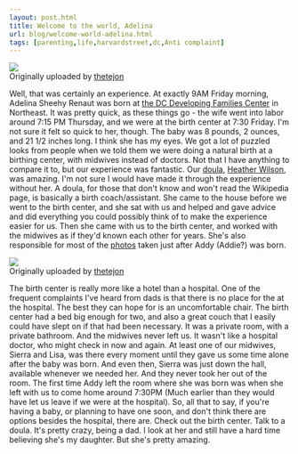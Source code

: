 ```yaml
---
layout: post.html
title: Welcome to the world, Adelina
url: blog/welcome-world-adelina.html
tags: [parenting,life,harvardstreet,dc,Anti complaint]
---
```

[![](http://farm4.static.flickr.com/3117/2854094278_eb66e24e36_m.jpg)](http://www.flickr.com/photos/thetejon/2854094278/)  
Originally uploaded by [thetejon](http://www.flickr.com/people/thetejon/)

Well, that was certainly an experience. At exactly 9AM Friday morning, Adelina Sheehy Renaut was born at [the DC Developing Families Center](http://www.developingfamilies.org/) in Northeast. It was pretty quick, as these things go - the wife went into labor around 7:15 PM Thursday, and we were at the birth center at 7:30 Friday. I'm not sure it felt so quick to her, though. The baby was 8 pounds, 2 ounces, and 21 1/2 inches long. I think she has my eyes. We got a lot of puzzled looks from people when we told them we were doing a natural birth at a birthing center, with midwives instead of doctors. Not that I have anything to compare it to, but our experience was fantastic. Our [doula](http://en.wikipedia.org/wiki/Doula), [Heather Wilson](http://www.heatherwilsondoula.com/home.html), was amazing. I'm not sure I would have made it through the experience without her. A doula, for those that don't know and won't read the Wikipedia page, is basically a birth coach/assistant. She came to the house before we went to the birth center, and she sat with us and helped and gave advice and did everything you could possibly think of to make the experience easier for us. Then she came with us to the birth center, and worked with the midwives as if they'd known each other for years. She's also responsible for most of the [photos](http://www.flickr.com/photos/thetejon/sets/72157607254091886/) taken just after Addy (Addie?) was born.

[![](http://farm4.static.flickr.com/3079/2856354150_1c6b073af4_m.jpg)](http://www.flickr.com/photos/thetejon/2854094278/)  
Originally uploaded by [thetejon](http://www.flickr.com/people/thetejon/)

The birth center is really more like a hotel than a hospital. One of the frequent complaints I've heard from dads is that there is no place for the at the hospital. The best they can hope for is an uncomfortable chair. The birth center had a bed big enough for two, and also a great couch that I easily could have slept on if that had been necessary. It was a private room, with a private bathroom. And the midwives never left us. It wasn't like a hospital doctor, who might check in now and again. At least one of our midwives, Sierra and Lisa, was there every moment until they gave us some time alone after the baby was born. And even then, Sierra was just down the hall, available whenever we needed her. And they never took her out of the room. The first time Addy left the room where she was born was when she left with us to come home around 7:30PM (Much earlier than they would have let us leave if we were at the hospital). So, all that to say, if you're having a baby, or planning to have one soon, and don't think there are options besides the hospital, there are. Check out the birth center. Talk to a doula. It's pretty crazy, being a dad. I look at her and still have a hard time believing she's my daughter. But she's pretty amazing.   

